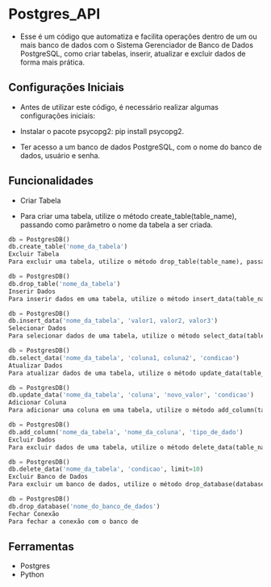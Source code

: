 # Postgres_API

- Esse é um código que automatiza e facilita operações dentro de um ou mais banco de dados com o Sistema Gerenciador de Banco de Dados PostgreSQL, como criar tabelas, inserir, atualizar e excluir dados de forma mais prática.

## Configurações Iniciais

- Antes de utilizar este código, é necessário realizar algumas configurações iniciais:

- Instalar o pacote psycopg2: pip install psycopg2.
- Ter acesso a um banco de dados PostgreSQL, com o nome do banco de dados, usuário e senha.

## Funcionalidades

- Criar Tabela

- Para criar uma tabela, utilize o método create_table(table_name), passando como parâmetro o nome da tabela a ser criada.

```python
db = PostgresDB()
db.create_table('nome_da_tabela')
Excluir Tabela
Para excluir uma tabela, utilize o método drop_table(table_name), passando como parâmetro o nome da tabela a ser excluída.
```
```python
db = PostgresDB()
db.drop_table('nome_da_tabela')
Inserir Dados
Para inserir dados em uma tabela, utilize o método insert_data(table_name, values), passando como parâmetros o nome da tabela e os valores a serem inseridos.
```
```python
db = PostgresDB()
db.insert_data('nome_da_tabela', 'valor1, valor2, valor3')
Selecionar Dados
Para selecionar dados de uma tabela, utilize o método select_data(table_name, column='*', condition=None), passando como parâmetros o nome da tabela, a coluna a ser selecionada (opcional) e uma condição (opcional).
```
```python
db = PostgresDB()
db.select_data('nome_da_tabela', 'coluna1, coluna2', 'condicao')
Atualizar Dados
Para atualizar dados de uma tabela, utilize o método update_data(table_name, column, value, condition), passando como parâmetros o nome da tabela, a coluna a ser atualizada, o valor a ser inserido e uma condição.
```
```python
db = PostgresDB()
db.update_data('nome_da_tabela', 'coluna', 'novo_valor', 'condicao')
Adicionar Coluna
Para adicionar uma coluna em uma tabela, utilize o método add_column(table_name, column_name, data_type), passando como parâmetros o nome da tabela, o nome da coluna e o tipo de dado.
```
```python
db = PostgresDB()
db.add_column('nome_da_tabela', 'nome_da_coluna', 'tipo_de_dado')
Excluir Dados
Para excluir dados de uma tabela, utilize o método delete_data(table_name, condition, limit=None), passando como parâmetros o nome da tabela, uma condição e um limite de exclusão (opcional).
```
```python
db = PostgresDB()
db.delete_data('nome_da_tabela', 'condicao', limit=10)
Excluir Banco de Dados
Para excluir um banco de dados, utilize o método drop_database(database_name), passando como parâmetro o nome do banco de dados.
```
```python
db = PostgresDB()
db.drop_database('nome_do_banco_de_dados')
Fechar Conexão
Para fechar a conexão com o banco de
```

## Ferramentas

- Postgres
- Python